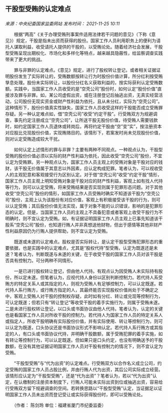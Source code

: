 ## 干股型受贿的认定难点

### 

_来源：中央纪委国家监委网站_ _发布时间： 2021-11-25 10:11_

　　根据“两高”《关于办理受贿刑事案件适用法律若干问题的意见》（下称《意见》）规定，干股是指未出资而获得的股份。国家工作人员利用职务上的便利为请托人谋取利益，收受请托人提供的干股的，以受贿论处。随着经济社会发展，干股型受贿呈现出期权化、市场化和多样化等特点，越来越具隐蔽性，给监察调查实践带来了更大的挑战。

　　罪与非罪的认定难点。《意见》规定，进行了股权转让登记，或者相关证据证明股份发生了实际转让的，受贿数额按转让行为时股份价值计算，所分红利按受贿孳息处理。股份未实际转让，以股份分红名义获取利益的，按实际获利认定受贿数额。实践中，当国家工作人员收受的是“空壳公司”股份时，如何认定“股份价值”直接涉及罪与非罪。如，某公司虚假出资，或在注册登记后抽逃出资，无真实经营活动，公司股份无现实资金或财产性利益为依托，且从未分红，实际为“空壳公司”。这种情形下，股份价值真实性缺失，国家工作人员收受这样的干股能否成立受贿罪存疑。另一种认定难点如，借“空壳公司”收受“约定干股”。行受贿双方为规避调查，事先约定注册成立“空壳公司”，让所送干股无股份价值，待受贿人需要钱款时，如约定国家工作人员退休或转岗后，再将约定干股由“空”变“实”，按注册资本对应股比兑现股份价值，实现贿赂目的。该情形下，若案发时尚未兑现股份价值，则对认定受贿造成较大干扰。

　　如何认定上述情形的罪与非罪？主要有两种不同观点。一种观点认为，干股型受贿的股份价值必须以实际的财产性利益为依托，因此收受“空壳公司”股份，不宜认定为受贿罪。另一种观点认为，国家工作人员主观上的受贿对象是干股对应的钱财，该干股无价值属于其意志以外因素，应认定构成犯罪。笔者认为，可以视收受人的主观犯意和客观接受行为区别认定。对于借“空壳公司”收受“约定干股”情形，国家工作人员主观上明知受贿对象是干股对应的财产性利益，客观上如有找人代持等行为，则可以认定受贿，将来受贿结果是否实现则属于犯罪形态问题。对于其他收受“空壳公司”股份的情形，如国家工作人员受贿时确实不知道该干股为“空壳公司”股份，主观上认为该股份有对应价值，客观上有积极接受该干股的行为，则可以认定受贿；其后股份价值无法实现，属于对象不能的认识错误，影响的是犯罪形态的认定。但是，当国家工作人员的主观上不具备犯意或者客观上收受干股行为不明确时，则不宜认定为受贿。如，有证据证明国家工作人员主观上已事先知道该干股系“空壳公司”股份，也知道行贿人并非真想送他财物，但出于感情等其他非财产性利益原因仍为行贿人提供帮助，则不宜认定为受贿。

　　既遂或未遂的认定难点。股权是否实际转让，是认定干股型受贿犯罪形态的重要依据，也是实践中的认定难点，尤其是“股权代持”型受贿，认定为既遂还是未遂？笔者认为，判断既遂与未遂的关键，在于收受干股的国家工作人员对该干股是否具有控制力。可分两种不同情形。

　　一是已进行股权转让登记，但由他人代持。有观点认为因受贿人未实际持有股份，所以定未遂。但笔者认为，应视代持人身份以区别判断控制力。若代持人系受贿方的特定关系人或其指定的人，则视为受贿人有足够控制力，可以认定既遂。若代持人系行贿方，或行贿方指定的人，其最终能否实现股权价值尚处于不确定之中，客观上受贿人对干股的控制权存疑，此时如有分红、转让或兑现等控制行为，可认定既遂；但若只有“转让登记”等收受干股的着手实施行为，则属于受贿未遂。二是未进行股权转让登记，以口头或书面协议由他人代持。笔者认为，认定的关键也是看国家工作人员对所收干股的控制力。若代持人为国家工作人员的特定关系人或指定人，所收干股明确有实际股份价值，并有实际使用、转让等控制行为，则可以认定为既遂，口头协议还是书面协议形式不影响认定。若代持人系行贿方或其指定的人，有口头或书面协议代持，并明确干股数额，属于受贿犯罪的着手实施，如有转让等控制行为，可以认定既遂。但如果只是口头约定，也没有明确送予的干股数额，在没有其他证据证明国家工作人员对干股有控制力的情况下，则不宜认定为受贿。

　　“干股型受贿”与“代为出资”的认定难点。行受贿双方以合作名义成立公司，约定受贿的国家工作人员占股比例，并由行贿人代为出资，其后公司实际成立经营。该情形应认定为“干股型受贿”，还是“代为出资”？笔者认为，若以“代为出资”认定，在认缴制的注册资本制度下，行贿人可能未实际出资到位或抽逃出资，容易给行受贿双方留下规避调查的空间。若转换思路以“干股型受贿”认定，当证据足以证明国家工作人员未出资而登记受让或实际获得股份时，即可以受贿论处。

　　（作者： 陈剑玲 单位：福建省厦门市纪委监委）